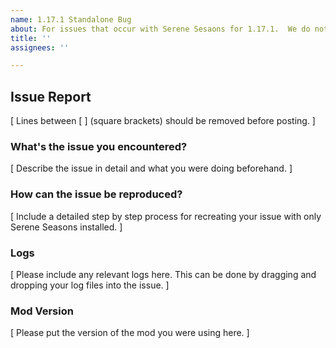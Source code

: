 ```yaml
---
name: 1.17.1 Standalone Bug
about: For issues that occur with Serene Sesaons for 1.17.1.  We do not support older versions!
title: ''
assignees: ''

---
```


## Issue Report

[ Lines between [ ] (square brackets) should be removed before posting. ]</br>

### What's the issue you encountered?

[ Describe the issue in detail and what you were doing beforehand. ]</br>

### How can the issue be reproduced?

[ Include a detailed step by step process for recreating your issue with only Serene Seasons installed. ]</br>

### Logs

[ Please include any relevant logs here. This can be done by dragging and dropping your log files into the issue. ]</br>

### Mod Version
[ Please put the version of the mod you were using here. ]</br>
